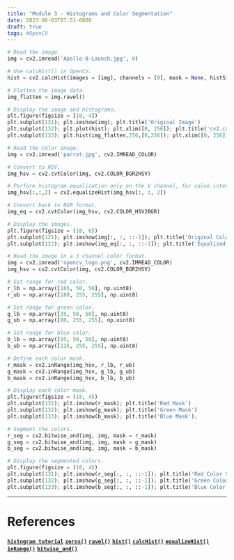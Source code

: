 ```yaml
---
title: "Module 3 - Histograms and Color Segmentation"
date: 2023-06-03T07:51-0800
draft: true
tags: #OpenCV
---
```


```python
# Read the image.
img = cv2.imread('Apollo-8-Launch.jpg', 0)

# Use calcHist() in OpenCV.
hist = cv2.calcHist(images = [img], channels = [0], mask = None, histSize = [256], ranges = [0,255])

# Flatten the image data.
img_flatten = img.ravel()

# Display the image and histograms.
plt.figure(figsize = [18, 4])
plt.subplot(131); plt.imshow(img); plt.title('Original Image')
plt.subplot(132); plt.plot(hist); plt.xlim([0, 256]); plt.title('cv2.calcHist()')
plt.subplot(133); plt.hist(img_flatten,256,[0,256]); plt.xlim([0, 256]); plt.title('np.ravel(), plt.hist()')
```

```python
# Read the color image.
img = cv2.imread('parrot.jpg', cv2.IMREAD_COLOR)

# Convert to HSV.
img_hsv = cv2.cvtColor(img, cv2.COLOR_BGR2HSV)

# Perform histogram equalization only on the V channel, for value intensity.
img_hsv[:,:,2] = cv2.equalizeHist(img_hsv[:, :, 2])

# Convert back to BGR format.
img_eq = cv2.cvtColor(img_hsv, cv2.COLOR_HSV2BGR)

# Display the images.
plt.figure(figsize = (18, 6))
plt.subplot(121); plt.imshow(img[:, :, ::-1]); plt.title('Original Color Image')
plt.subplot(122); plt.imshow(img_eq[:, :, ::-1]); plt.title('Equalized Image')
```

```python
# Read the image in a 3 channel color format.
img = cv2.imread('opencv_logo.png', cv2.IMREAD_COLOR)
img_hsv = cv2.cvtColor(img, cv2.COLOR_BGR2HSV)

# Set range for red color.
r_lb = np.array([165, 50, 50], np.uint8)
r_ub = np.array([180, 255, 255], np.uint8)

# Set range for green color.
g_lb = np.array([35, 50, 50], np.uint8)
g_ub = np.array([80, 255, 255], np.uint8)

# Set range for blue color.
b_lb = np.array([95, 50, 50], np.uint8)
b_ub = np.array([125, 255, 255], np.uint8)

# Define each color mask.
r_mask = cv2.inRange(img_hsv, r_lb, r_ub)
g_mask = cv2.inRange(img_hsv, g_lb, g_ub)
b_mask = cv2.inRange(img_hsv, b_lb, b_ub)

# Display each color mask.
plt.figure(figsize = (18, 4))
plt.subplot(131); plt.imshow(r_mask); plt.title('Red Mask')
plt.subplot(132); plt.imshow(g_mask); plt.title('Green Mask')
plt.subplot(133); plt.imshow(b_mask); plt.title('Blue Mask');

# Segment the colors.
r_seg = cv2.bitwise_and(img, img, mask = r_mask)
g_seg = cv2.bitwise_and(img, img, mask = g_mask)
b_seg = cv2.bitwise_and(img, img, mask = b_mask)

# Display the segmented colors.
plt.figure(figsize = (18, 4))
plt.subplot(131); plt.imshow(r_seg[:, :, ::-1]); plt.title('Red Color Segmented')
plt.subplot(132); plt.imshow(g_seg[:, :, ::-1]); plt.title('Green Color Segmented')
plt.subplot(133); plt.imshow(b_seg[:, :, ::-1]); plt.title('Blue Color Segmented');
```
---
# References

[**`histogram tutorial`**](https://docs.opencv.org/4.5.2/d8/dbc/tutorial_histogram_calculation.html)
[**`zeros()`**](https://numpy.org/doc/stable/reference/generated/numpy.zeros.html)
[**`ravel()`**](https://numpy.org/doc/stable/reference/generated/numpy.ravel.html)
[**`hist()`**](https://matplotlib.org/stable/api/_as_gen/matplotlib.pyplot.hist.html)
[**`calcHist()`**](https://docs.opencv.org/4.5.2/d6/dc7/group__imgproc__hist.html#ga4b2b5fd75503ff9e6844cc4dcdaed35d)
[**`equalizeHist()`**](https://docs.opencv.org/4.1.0/d6/dc7/group__imgproc__hist.html#ga7e54091f0c937d49bf84152a16f76d6e)
[**`inRange()`**](https://docs.opencv.org/4.5.2/d2/de8/group__core__array.html#ga48af0ab51e36436c5d04340e036ce981)
[**`bitwise_and()`**](https://docs.opencv.org/4.5.2/d2/de8/group__core__array.html#ga60b4d04b251ba5eb1392c34425497e14)
